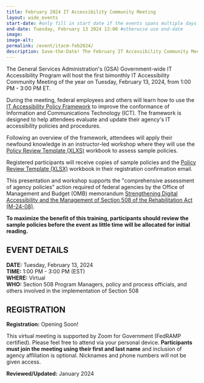 ```yaml
---
title: February 2024 IT Accessibility Community Meeting
layout: wide_events
start-date: #only fill in start date if the events spans multiple days
end-date: Tuesday, February 13 2024 13:00 #otherwise use end-date
image:
image-alt: 
permalink: /event/itacm-feb2024/
description: Save-the-Date! The February IT Accessibility Community Meeting (ITACM) will be held on Tuesday, February 13, 2024 from 1:00 PM - 3:00 PM ET. During the meeting, federal employees and others will learn how to use the IT Accessibility Policy Framework to improve the conformance of Information and Communications Technology (ICT).
---
```

The General Services Administration's (GSA) Government-wide IT Accessibility Program will host the first bimonthly IT Accessibility Community Meeting of the year on Tuesday, February 13, 2024, from 1:00 PM - 3:00 PM ET.

During the meeting, federal employees and others will learn how to use the <a href="{{site.baseurl}}/manage/policy-framework/introduction/">IT Accessibility Policy Framework</a> to improve the conformance of Information and Communications Technology (ICT). The framework is designed to help attendees evaluate and update their agency's IT accessibility policies and procedures.

Following an overview of the framework, attendees will apply their newfound knowledge in an instructor-led workshop where they will use the [Policy Review Template (XLXS)](https://assets.section508.gov/files/Policy+Review+Template.xlsx) workbook to assess sample policies.

Registered participants will receive copies of sample policies and the [Policy Review Template (XLSX)](https://assets.section508.gov/files/Policy+Review+Template.xlsx) workbook in their registration confirmation email.

This presentation and workshop supports the "comprehensive assessment of agency policies" action required of federal agencies by the Office of Management and Budget (OMB) memorandum <a href="https://www.whitehouse.gov/omb/management/ofcio/m-24-08-strengthening-digital-accessibility-and-the-management-of-section-508-of-the-rehabilitation-act/" target="_blank">Strengthening Digital Accessibility and the Management of Section 508 of the Rehabilitation Act (M-24-08)</a>.

**To maximize the benefit of this training, participants should review the sample policies before the event as little time will be allocated for initial reading.**

## EVENT DETAILS
**DATE:** Tuesday, February 13, 2024  
**TIME:** 1:00 PM - 3:00 PM (EST)  
**WHERE:** Virtual  
**WHO:** Section 508 Program Managers, policy and process officials, and others involved in the implementation of Section 508

## REGISTRATION
**Registration:** Opening Soon! 

<!-- [Registration]() is now open and will close Monday, February 12 at 12:00 PM ET. Sign up today! -->

This virtual meeting is supported by Zoom for Government (FedRAMP certified).  Please feel free to attend via your personal device. **Participants must join the meeting using their first and last name** and inclusion of agency affiliation is optional​. Nicknames and phone numbers will not be given access.

**Reviewed/Updated:** January 2024